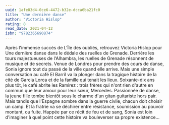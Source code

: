 ```yaml
---
uuid: 1afe83d4-0ce6-4472-b32e-dcca6ba21fc0
title: "Une dernière danse"
author: "Victoria Hislop"
rating: 8
read_date: 2021-04-12
isbn: "9782365690874"
---
```


Après l'immense succès de L'Île des oubliés, retrouvez Victoria Hislop pour Une dernière danse dans le dédale des ruelles de Grenade. Derrière les tours majestueuses de l'Alhambra, les ruelles de Grenade résonnent de musique et de secrets. Venue de Londres pour prendre des cours de danse, Sonia ignore tout du passé de la ville quand elle arrive. Mais une simple conversation au café El Barril va la plonger dans la tragique histoire de la cité de Garcia Lorca et de la famille qui tenait les lieux. Soixante-dix ans plus tôt, le café abrite les Ramirez : trois frères qui n'ont rien d'autre en commun que leur amour pour leur sœur, Mercedes. Passionnée de danse, la jeune fille tombe bientôt sous le charme d'un gitan guitariste hors pair. Mais tandis que l'Espagne sombre dans la guerre civile, chacun doit choisir un camp. Et la fratrie va se déchirer entre résistance, soumission au pouvoir montant, ou fuite. Happée par ce récit de feu et de sang, Sonia est loin d'imaginer à quel point cette histoire va bouleverser sa propre existence...